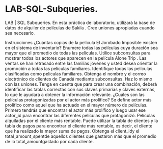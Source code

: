 # LAB-SQL-Subqueries.
LAB | SQL Subqueries.
En esta práctica de laboratorio, utilizará la base de datos de alquiler de películas de Sakila . Cree uniones apropiadas cuando sea necesario.

Instrucciones
¿Cuántas copias de la película El Jorobado Imposible existen en el sistema de inventario?
Enumere todas las películas cuya duración sea mayor que el promedio de todas las películas.
Utilice subconsultas para mostrar todos los actores que aparecen en la película Alone Trip .
Las ventas se han retrasado entre las familias jóvenes y usted desea orientar la promoción a todas las películas familiares. Identifique todas las películas clasificadas como películas familiares.
Obtenga el nombre y el correo electrónico de clientes de Canadá mediante subconsultas. Haz lo mismo con las uniones. Tenga en cuenta que para crear una combinación, deberá identificar las tablas correctas con sus claves primarias y claves externas, lo que le ayudará a obtener la información relevante.
¿Cuáles son las películas protagonizadas por el actor más prolífico? Se define actor más prolífico como aquel que ha actuado en el mayor número de películas. Primero tendrás que encontrar el actor más prolífico y luego usar ese actor_id para encontrar las diferentes películas que protagonizó.
Películas alquiladas por el cliente más rentable. Puede utilizar la tabla de clientes y la tabla de pagos para encontrar el cliente más rentable, es decir, el cliente que ha realizado la mayor suma de pagos.
Obtenga el client_idy el total_amount_spentde aquellos clientes que gastaron más que el promedio de lo total_amountgastado por cada cliente.
